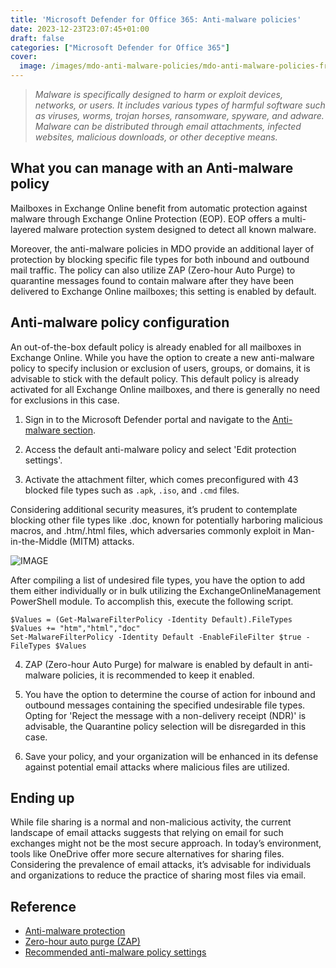 ```yaml
---
title: 'Microsoft Defender for Office 365: Anti-malware policies'
date: 2023-12-23T23:07:45+01:00
draft: false
categories: ["Microsoft Defender for Office 365"]
cover: 
  image: /images/mdo-anti-malware-policies/mdo-anti-malware-policies-front.png
---
```


> _Malware is specifically designed to harm or exploit devices, networks, or users. It includes various types of harmful software such as viruses, worms, trojan horses, ransomware, spyware, and adware. Malware can be distributed through email attachments, infected websites, malicious downloads, or other deceptive means._

## What you can manage with an Anti-malware policy
Mailboxes in Exchange Online benefit from automatic protection against malware through Exchange Online Protection (EOP). EOP offers a multi-layered malware protection system designed to detect all known malware.

Moreover, the anti-malware policies in MDO provide an additional layer of protection by blocking specific file types for both inbound and outbound mail traffic. The policy can also utilize ZAP (Zero-hour Auto Purge) to quarantine messages found to contain malware after they have been delivered to Exchange Online mailboxes; this setting is enabled by default.

## Anti-malware policy configuration
An out-of-the-box default policy is already enabled for all mailboxes in Exchange Online. While you have the option to create a new anti-malware policy to specify inclusion or exclusion of users, groups, or domains, it is advisable to stick with the default policy. This default policy is already activated for all Exchange Online mailboxes, and there is generally no need for exclusions in this case.

1. Sign in to the Microsoft Defender portal and navigate to the [Anti-malware section](https://security.microsoft.com/antimalwarev2).

2. Access the default anti-malware policy and select 'Edit protection settings'.

3. Activate the attachment filter, which comes preconfigured with 43 blocked file types such as ```.apk```, ```.iso```, and ```.cmd``` files.

Considering additional security measures, it’s prudent to contemplate blocking other file types like .doc, known for potentially harboring malicious macros, and .htm/.html files, which adversaries commonly exploit in Man-in-the-Middle (MITM) attacks.

![IMAGE](/images/mdo-anti-malware-policies/mdo-anti-malware-policies-aitm.png)

After compiling a list of undesired file types, you have the option to add them either individually or in bulk utilizing the ExchangeOnlineManagement PowerShell module. To accomplish this, execute the following script.

```
$Values = (Get-MalwareFilterPolicy -Identity Default).FileTypes
$Values += "htm","html","doc"
Set-MalwareFilterPolicy -Identity Default -EnableFileFilter $true -FileTypes $Values
```

4. ZAP (Zero-hour Auto Purge) for malware is enabled by default in anti-malware policies, it is recommended to keep it enabled.

5. You have the option to determine the course of action for inbound and outbound messages containing the specified undesirable file types. Opting for 'Reject the message with a non-delivery receipt (NDR)' is advisable, the Quarantine policy selection will be disregarded in this case.

6. Save your policy, and your organization will be enhanced in its defense against potential email attacks where malicious files are utilized.

## Ending up
While file sharing is a normal and non-malicious activity, the current landscape of email attacks suggests that relying on email for such exchanges might not be the most secure approach. In today’s environment, tools like OneDrive offer more secure alternatives for sharing files. Considering the prevalence of email attacks, it’s advisable for individuals and organizations to reduce the practice of sharing most files via email.

## Reference 
- [Anti-malware protection](https://learn.microsoft.com/en-us/microsoft-365/security/office-365-security/anti-malware-protection-about)
- [Zero-hour auto purge (ZAP)](https://learn.microsoft.com/en-us/microsoft-365/security/office-365-security/zero-hour-auto-purge)
- [Recommended anti-malware policy settings](https://learn.microsoft.com/en-us/microsoft-365/security/office-365-security/recommended-settings-for-eop-and-office365?view=o365-worldwide#eop-anti-malware-policy-settings)
